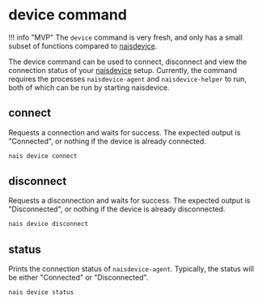 # device command

!!! info "MVP"
    The `device` command is very fresh, and only has a small subset of functions compared to [naisdevice](../../../device).

The device command can be used to connect, disconnect and view the connection status of your [naisdevice](../../../device) setup.
Currently, the command requires the processes `naisdevice-agent` and `naisdevice-helper` to run, both of which can be run by starting naisdevice.

## connect

Requests a connection and waits for success.
The expected output is "Connected", or nothing if the device is already connected.

```bash
nais device connect
```

## disconnect

Requests a disconnection and waits for success.
The expected output is "Disconnected", or nothing if the device is already disconnected.

```bash
nais device disconnect
```

## status

Prints the connection status of `naisdevice-agent`. 
Typically, the status will be either "Connected" or "Disconnected".

```bash
nais device status
```

